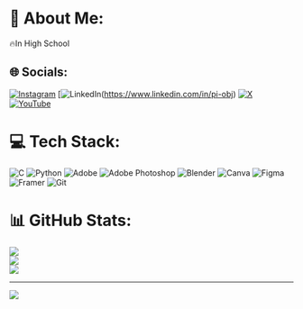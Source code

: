 # 💫 About Me:
🔥In High School


## 🌐 Socials:
[![Instagram](https://img.shields.io/badge/Instagram-%23E4405F.svg?logo=Instagram&logoColor=white)](https://instagram.com/pi.obj) [![LinkedIn](https://img.shields.io/badge/LinkedIn-%230077B5.svg?logo=linkedin&logoColor=white)(https://www.linkedin.com/in/pi-obj) [![X](https://img.shields.io/badge/X-black.svg?logo=X&logoColor=white)](https://x.com/pi.obj) [![YouTube](https://img.shields.io/badge/YouTube-%23FF0000.svg?logo=YouTube&logoColor=white)](https://youtube.com/@Treakee) 

# 💻 Tech Stack:
![C](https://img.shields.io/badge/c-%2300599C.svg?style=plastic&logo=c&logoColor=white) ![Python](https://img.shields.io/badge/python-3670A0?style=plastic&logo=python&logoColor=ffdd54) ![Adobe](https://img.shields.io/badge/adobe-%23FF0000.svg?style=plastic&logo=adobe&logoColor=white) ![Adobe Photoshop](https://img.shields.io/badge/adobe%20photoshop-%2331A8FF.svg?style=plastic&logo=adobe%20photoshop&logoColor=white) ![Blender](https://img.shields.io/badge/blender-%23F5792A.svg?style=plastic&logo=blender&logoColor=white) ![Canva](https://img.shields.io/badge/Canva-%2300C4CC.svg?style=plastic&logo=Canva&logoColor=white) ![Figma](https://img.shields.io/badge/figma-%23F24E1E.svg?style=plastic&logo=figma&logoColor=white) ![Framer](https://img.shields.io/badge/Framer-black?style=plastic&logo=framer&logoColor=blue) ![Git](https://img.shields.io/badge/git-%23F05033.svg?style=plastic&logo=git&logoColor=white)
# 📊 GitHub Stats:
![](https://github-readme-stats.vercel.app/api?username=VerifiedTreakee&theme=dark&hide_border=false&include_all_commits=true&count_private=false)<br/>
![](https://github-readme-streak-stats.herokuapp.com/?user=VerifiedTreakee&theme=dark&hide_border=false)<br/>
![](https://github-readme-stats.vercel.app/api/top-langs/?username=VerifiedTreakee&theme=dark&hide_border=false&include_all_commits=true&count_private=false&layout=compact)

---
[![](https://visitcount.itsvg.in/api?id=VerifiedTreakee&icon=0&color=0)](https://visitcount.itsvg.in)

<!-- Proudly created with GPRM ( https://gprm.itsvg.in ) -->
